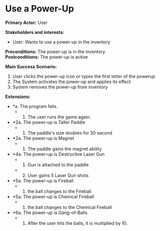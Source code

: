 ﻿# Use a Power-Up
**Primary Actor:** User

**Stakeholders and interests:**  
- User: Wants to use a power-up in the inventory  

**Preconditions:** The power-up is in the inventory.  
**Postconditions:** The power-up is active 

**Main Success Scenario:**  

1.  User clicks the power-up icon or types the first letter of the powerup
2.  The System activates the power-up and applies its effect
3.  System removes the power-up from inventory

**Extensions:**  

-   *a. The program fails.
    -   1.  The user runs the game again.
-   *2a. The power-up is Taller Paddle
    -   1.  The paddle's size doubles for 30 second
-   *2a. The power-up is Magnet
    -   1.  The paddle gains the magnet ability
-   *4a. The power-up is Destructive Laser Gun
    -   1.  Gun is attached to the paddle
    -   2.  User gains 5 Laser Gun shots
  - *5a. The power-up is Fireball
    -   1.  the ball changes to the Fireball
  - *5a. The power-up is Chemical Fireball
    -   1.  the ball changes to the Chemical  Fireball
   - *6a. The power-up is Gang-of-Balls
       -   1.  After the user hits the balls, it is multiplied by 10.
